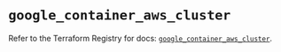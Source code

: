 # `google_container_aws_cluster`

Refer to the Terraform Registry for docs: [`google_container_aws_cluster`](https://registry.terraform.io/providers/hashicorp/google/5.25.0/docs/resources/container_aws_cluster).
